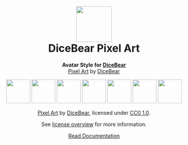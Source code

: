 <h1 align="center"><img src="https://www.dicebear.com/logo-readme.svg" width="96" /> <br />DiceBear Pixel Art</h1>
<p align="center">
  <strong>Avatar Style for <a href="https://www.dicebear.com/">DiceBear</a></strong><br />
  <a href="https://www.figma.com/community/file/1198754108850888330">Pixel Art</a> by <a href="https://www.dicebear.com">DiceBear</a>
</p>

<p align="center">
  <img src="https://api.dicebear.com/6.x/pixel-art/svg?seed=Mimi" width="64" />
  <img src="https://api.dicebear.com/6.x/pixel-art/svg?seed=Sasha" width="64" />
  <img src="https://api.dicebear.com/6.x/pixel-art/svg?seed=Lilly" width="64" />
  <img src="https://api.dicebear.com/6.x/pixel-art/svg?seed=Tigger" width="64" />
  <img src="https://api.dicebear.com/6.x/pixel-art/svg?seed=Bella" width="64" />
  <img src="https://api.dicebear.com/6.x/pixel-art/svg?seed=Zoe" width="64" />
  <img src="https://api.dicebear.com/6.x/pixel-art/svg?seed=Kitty" width="64" />
</p>

<p align="center">
  <a href="https://www.figma.com/community/file/1198754108850888330">Pixel Art</a> by
  <a href="https://www.dicebear.com">DiceBear</a>, licensed under
  <a href="https://creativecommons.org/licenses/zero/1.0/">CC0 1.0</a>.
</p>
<p align="center">
  See <a href="https://www.dicebear.com/licenses">license overview</a> for more information.
</p>

<p align="center">
  <a href="https://www.dicebear.com/styles/pixel-art">
    Read Documentation
  </a>
</p>
